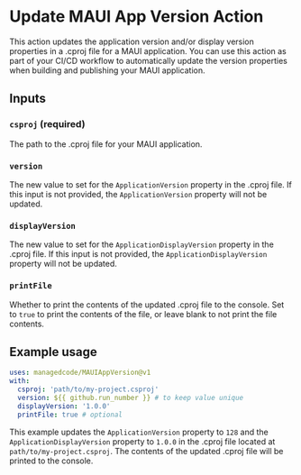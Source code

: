 # Update MAUI App Version Action

This action updates the application version and/or display version properties in a .cproj file for a MAUI application. You can use this action as part of your CI/CD workflow to automatically update the version properties when building and publishing your MAUI application.

## Inputs

### `csproj` (required)

The path to the .cproj file for your MAUI application.

### `version`

The new value to set for the `ApplicationVersion` property in the .cproj file. If this input is not provided, the `ApplicationVersion` property will not be updated.

### `displayVersion`

The new value to set for the `ApplicationDisplayVersion` property in the .cproj file. If this input is not provided, the `ApplicationDisplayVersion` property will not be updated.

### `printFile`

Whether to print the contents of the updated .cproj file to the console. Set to `true` to print the contents of the file, or leave blank to not print the file contents.


## Example usage

```yaml
uses: managedcode/MAUIAppVersion@v1
with:
  csproj: 'path/to/my-project.csproj'
  version: ${{ github.run_number }} # to keep value unique
  displayVersion: '1.0.0'
  printFile: true # optional
```

This example updates the `ApplicationVersion` property to `128` and the `ApplicationDisplayVersion` property to `1.0.0` in the .cproj file located at `path/to/my-project.csproj`. The contents of the updated .cproj file will be printed to the console.